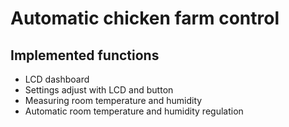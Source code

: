 # Automatic chicken farm control

## Implemented functions
* LCD dashboard
* Settings adjust with LCD and button
* Measuring room temperature and humidity
* Automatic room temperature and humidity regulation
